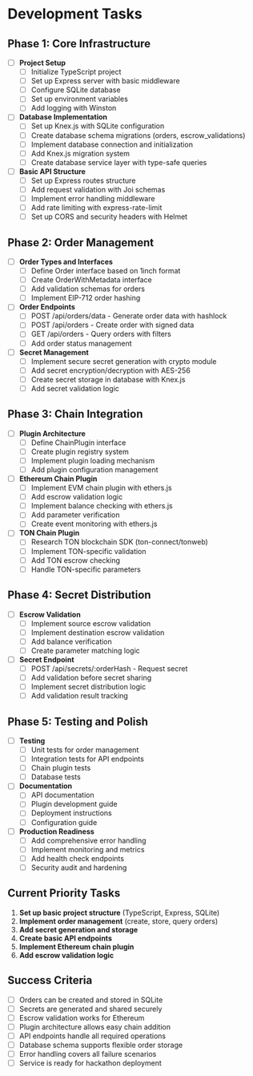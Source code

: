 # Development Tasks

## Phase 1: Core Infrastructure
- [ ] **Project Setup**
  - [ ] Initialize TypeScript project
  - [ ] Set up Express server with basic middleware
  - [ ] Configure SQLite database
  - [ ] Set up environment variables
  - [ ] Add logging with Winston

- [ ] **Database Implementation**
  - [ ] Set up Knex.js with SQLite configuration
  - [ ] Create database schema migrations (orders, escrow_validations)
  - [ ] Implement database connection and initialization
  - [ ] Add Knex.js migration system
  - [ ] Create database service layer with type-safe queries

- [ ] **Basic API Structure**
  - [ ] Set up Express routes structure
  - [ ] Add request validation with Joi schemas
  - [ ] Implement error handling middleware
  - [ ] Add rate limiting with express-rate-limit
  - [ ] Set up CORS and security headers with Helmet

## Phase 2: Order Management
- [ ] **Order Types and Interfaces**
  - [ ] Define Order interface based on 1inch format
  - [ ] Create OrderWithMetadata interface
  - [ ] Add validation schemas for orders
  - [ ] Implement EIP-712 order hashing

- [ ] **Order Endpoints**
  - [ ] POST /api/orders/data - Generate order data with hashlock
  - [ ] POST /api/orders - Create order with signed data
  - [ ] GET /api/orders - Query orders with filters
  - [ ] Add order status management

- [ ] **Secret Management**
  - [ ] Implement secure secret generation with crypto module
  - [ ] Add secret encryption/decryption with AES-256
  - [ ] Create secret storage in database with Knex.js
  - [ ] Add secret validation logic

## Phase 3: Chain Integration
- [ ] **Plugin Architecture**
  - [ ] Define ChainPlugin interface
  - [ ] Create plugin registry system
  - [ ] Implement plugin loading mechanism
  - [ ] Add plugin configuration management

- [ ] **Ethereum Chain Plugin**
  - [ ] Implement EVM chain plugin with ethers.js
  - [ ] Add escrow validation logic
  - [ ] Implement balance checking with ethers.js
  - [ ] Add parameter verification
  - [ ] Create event monitoring with ethers.js

- [ ] **TON Chain Plugin**
  - [ ] Research TON blockchain SDK (ton-connect/tonweb)
  - [ ] Implement TON-specific validation
  - [ ] Add TON escrow checking
  - [ ] Handle TON-specific parameters

## Phase 4: Secret Distribution
- [ ] **Escrow Validation**
  - [ ] Implement source escrow validation
  - [ ] Implement destination escrow validation
  - [ ] Add balance verification
  - [ ] Create parameter matching logic

- [ ] **Secret Endpoint**
  - [ ] POST /api/secrets/:orderHash - Request secret
  - [ ] Add validation before secret sharing
  - [ ] Implement secret distribution logic
  - [ ] Add validation result tracking

## Phase 5: Testing and Polish
- [ ] **Testing**
  - [ ] Unit tests for order management
  - [ ] Integration tests for API endpoints
  - [ ] Chain plugin tests
  - [ ] Database tests

- [ ] **Documentation**
  - [ ] API documentation
  - [ ] Plugin development guide
  - [ ] Deployment instructions
  - [ ] Configuration guide

- [ ] **Production Readiness**
  - [ ] Add comprehensive error handling
  - [ ] Implement monitoring and metrics
  - [ ] Add health check endpoints
  - [ ] Security audit and hardening

## Current Priority Tasks
1. **Set up basic project structure** (TypeScript, Express, SQLite)
2. **Implement order management** (create, store, query orders)
3. **Add secret generation and storage**
4. **Create basic API endpoints**
5. **Implement Ethereum chain plugin**
6. **Add escrow validation logic**

## Success Criteria
- [ ] Orders can be created and stored in SQLite
- [ ] Secrets are generated and shared securely
- [ ] Escrow validation works for Ethereum
- [ ] Plugin architecture allows easy chain addition
- [ ] API endpoints handle all required operations
- [ ] Database schema supports flexible order storage
- [ ] Error handling covers all failure scenarios
- [ ] Service is ready for hackathon deployment 